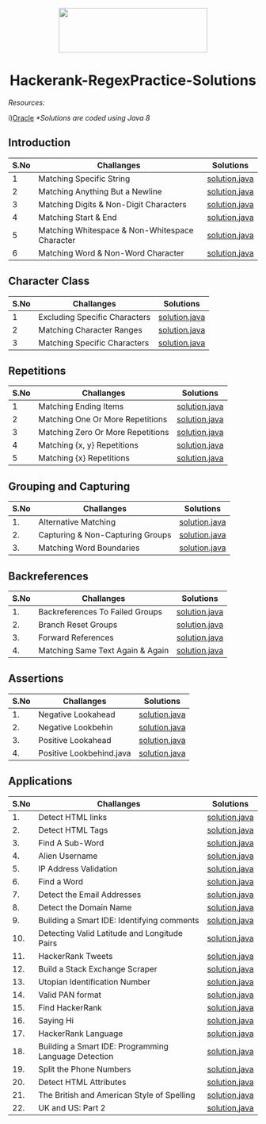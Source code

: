 [<p align="center"><img  src="https://d3keuzeb2crhkn.cloudfront.net/hackerrank/assets/styleguide/logo_wordmark-f5c5eb61ab0a154c3ed9eda24d0b9e31.svg" width="300" height="90"></p>](https://www.hackerrank.com/bishalgupta7?hr_r=1)                                                    
<h1 align="center">Hackerank-RegexPractice-Solutions</h1>

_Resources:_

i)[Oracle](https://docs.oracle.com/javase/8/docs/api/java/util/regex/Pattern.html)
_\*Solutions are coded using Java 8_

## Introduction
S.No   |  Challanges | Solutions
------ |  -----------| ---------
1 | Matching Specific String | [solution.java](https://github.com/Bishal-Gupta1/Hackerrank-RegexPractice-Solutions/blob/main/RegexPracitce_AllSolution/1_Introduction/Match%20Specific%20String.java) 
2 |Matching Anything But a Newline |[solution.java](https://github.com/Bishal-Gupta1/Hackerrank-RegexPractice-Solutions/blob/main/RegexPracitce_AllSolution/1_Introduction/Matching%20Anything%20But%20a%20Newline.java ) 
3 |Matching Digits & Non-Digit Characters |[solution.java](https://github.com/Bishal-Gupta1/Hackerrank-RegexPractice-Solutions/blob/main/RegexPracitce_AllSolution/1_Introduction/Matching%20Digits%20%26%20Non-Digit%20Characters.java )
4 |Matching Start & End |[solution.java](https://github.com/Bishal-Gupta1/Hackerrank-RegexPractice-Solutions/blob/main/RegexPracitce_AllSolution/1_Introduction/Matching%20Start%20%26%20End.java )
5 |Matching Whitespace & Non-Whitespace Character |[solution.java](https://github.com/Bishal-Gupta1/Hackerrank-RegexPractice-Solutions/blob/main/RegexPracitce_AllSolution/1_Introduction/Matching%20Whitespace%20%26%20Non-Whitespace%20Character.java )
6 |Matching Word & Non-Word Character |[solution.java](https://github.com/Bishal-Gupta1/Hackerrank-RegexPractice-Solutions/blob/main/RegexPracitce_AllSolution/1_Introduction/Matching%20Word%20%26%20Non-Word%20Character.java )

## Character Class
S.No   |  Challanges | Solutions
------ |  -----------| ---------
1 | Excluding Specific Characters | [solution.java](https://github.com/Bishal-Gupta1/Hackerrank-RegexPractice-Solutions/blob/main/RegexPracitce_AllSolution/2_Character%20Class/Excluding%20Specific%20Characters.java) 
2 |Matching Character Ranges |[solution.java](https://github.com/Bishal-Gupta1/Hackerrank-RegexPractice-Solutions/blob/main/RegexPracitce_AllSolution/2_Character%20Class/Matching%20Character%20Ranges.java ) 
3 |Matching Specific Characters |[solution.java](https://github.com/Bishal-Gupta1/Hackerrank-RegexPractice-Solutions/blob/main/RegexPracitce_AllSolution/2_Character%20Class/Matching%20Specific%20Characters.java)

## Repetitions
S.No   |  Challanges | Solutions
------ |  -----------| ---------
1 | Matching Ending Items|[solution.java](https://github.com/Bishal-Gupta1/Hackerrank-RegexPractice-Solutions/blob/main/RegexPracitce_AllSolution/3_Repetitions/Matching%20Ending%20Items.java)
2 | Matching One Or More Repetitions|[solution.java](https://github.com/Bishal-Gupta1/Hackerrank-RegexPractice-Solutions/blob/main/RegexPracitce_AllSolution/3_Repetitions/Matching%20One%20Or%20More%20Repetitions.java)
3 | Matching Zero Or More Repetitions|[solution.java](https://github.com/Bishal-Gupta1/Hackerrank-RegexPractice-Solutions/blob/main/RegexPracitce_AllSolution/3_Repetitions/Matching%20Zero%20Or%20More%20Repetitions.java)
4 | Matching {x, y} Repetitions|[solution.java](https://github.com/Bishal-Gupta1/Hackerrank-RegexPractice-Solutions/blob/main/RegexPracitce_AllSolution/3_Repetitions/Matching%20%7Bx%2C%20y%7D%20Repetitions.java)
5 | Matching {x} Repetitions|[solution.java](https://github.com/Bishal-Gupta1/Hackerrank-RegexPractice-Solutions/blob/main/RegexPracitce_AllSolution/3_Repetitions/Matching%20%7Bx%7D%20Repetitions.java)

 
## Grouping and Capturing
S.No   |  Challanges | Solutions
------ |  -----------| ---------
1.|Alternative Matching|[solution.java](https://github.com/Bishal-Gupta1/Hackerrank-RegexPractice-Solutions/blob/main/RegexPracitce_AllSolution/4_Grouping%20and%20Capturing/Alternative%20Matching.java)
2.|Capturing & Non-Capturing Groups|[solution.java](https://github.com/Bishal-Gupta1/Hackerrank-RegexPractice-Solutions/blob/main/RegexPracitce_AllSolution/4_Grouping%20and%20Capturing/Capturing%20%26%20Non-Capturing%20Groups.java)
3.|Matching Word Boundaries|[solution.java](https://github.com/Bishal-Gupta1/Hackerrank-RegexPractice-Solutions/blob/main/RegexPracitce_AllSolution/4_Grouping%20and%20Capturing/Matching%20Word%20Boundaries.java)



## Backreferences
S.No   |  Challanges | Solutions
------ |  -----------| ---------
1.|Backreferences To Failed Groups|[solution.java](https://github.com/Bishal-Gupta1/Hackerrank-RegexPractice-Solutions/blob/main/RegexPracitce_AllSolution/5_Backreferences/Backreferences%20To%20Failed%20Groups.java)
2.|Branch Reset Groups|[solution.java](https://github.com/Bishal-Gupta1/Hackerrank-RegexPractice-Solutions/blob/main/RegexPracitce_AllSolution/5_Backreferences/Branch%20Reset%20Groups.java)
3.|Forward References|[solution.java](https://github.com/Bishal-Gupta1/Hackerrank-RegexPractice-Solutions/blob/main/RegexPracitce_AllSolution/5_Backreferences/Forward%20References.java)
4.|Matching Same Text Again & Again|[solution.java](https://github.com/Bishal-Gupta1/Hackerrank-RegexPractice-Solutions/blob/main/RegexPracitce_AllSolution/5_Backreferences/Matching%20Same%20Text%20Again%20%26%20Again.java)

## Assertions
S.No   |  Challanges | Solutions
------ |  -----------| ---------
1.|Negative Lookahead|[solution.java](https://github.com/Bishal-Gupta1/Hackerrank-RegexPractice-Solutions/blob/main/RegexPracitce_AllSolution/6_Assertions/Negative%20Lookahead.java)
2.|Negative Lookbehin|[solution.java](https://github.com/Bishal-Gupta1/Hackerrank-RegexPractice-Solutions/blob/main/RegexPracitce_AllSolution/6_Assertions/Negative%20Lookbehind.java)
3.|Positive Lookahead|[solution.java](https://github.com/Bishal-Gupta1/Hackerrank-RegexPractice-Solutions/blob/main/RegexPracitce_AllSolution/6_Assertions/Positive%20Lookahead.java)
4.|Positive Lookbehind.java|[solution.java](https://github.com/Bishal-Gupta1/Hackerrank-RegexPractice-Solutions/blob/main/RegexPracitce_AllSolution/6_Assertions/Positive%20Lookbehind.java)

## Applications
S.No   |  Challanges | Solutions
------ |  -----------| ---------
1.|Detect HTML links|[solution.java](https://github.com/Bishal-Gupta1/Hackerrank-RegexPractice-Solutions/blob/main/RegexPracitce_AllSolution/7_Applications/Detect%20HTML%20links.java)
2.|Detect HTML Tags|[solution.java](https://github.com/Bishal-Gupta1/Hackerrank-RegexPractice-Solutions/blob/main/RegexPracitce_AllSolution/7_Applications/Detect%20HTML%20Tags.java)
3.|Find A Sub-Word|[solution.java](https://github.com/Bishal-Gupta1/Hackerrank-RegexPractice-Solutions/blob/main/RegexPracitce_AllSolution/7_Applications/Find%20A%20Sub-Word.java)
4.|Alien Username|[solution.java](https://github.com/Bishal-Gupta1/Hackerrank-RegexPractice-Solutions/blob/main/RegexPracitce_AllSolution/7_Applications/Alien%20Username.java)
5.|IP Address Validation|[solution.java](https://github.com/Bishal-Gupta1/Hackerrank-RegexPractice-Solutions/blob/main/RegexPracitce_AllSolution/7_Applications/IP%20Address%20Validation.java)
6.|Find a Word|[solution.java](https://github.com/Bishal-Gupta1/Hackerrank-RegexPractice-Solutions/blob/main/RegexPracitce_AllSolution/7_Applications/Find%20a%20Word.java)
7.|Detect the Email Addresses|[solution.java](https://github.com/Bishal-Gupta1/Hackerrank-RegexPractice-Solutions/blob/main/RegexPracitce_AllSolution/7_Applications/Detect%20the%20Email%20Addresses.java)
8.|Detect the Domain Name|[solution.java](https://github.com/Bishal-Gupta1/Hackerrank-RegexPractice-Solutions/blob/main/RegexPracitce_AllSolution/7_Applications/Detect%20the%20Domain%20Name.java)
9.|Building a Smart IDE: Identifying comments|[solution.java](https://github.com/Bishal-Gupta1/Hackerrank-RegexPractice-Solutions/blob/main/RegexPracitce_AllSolution/7_Applications/Building%20a%20Smart%20IDE%20Identifying%20comments.java)
10.|Detecting Valid Latitude and Longitude Pairs|[solution.java](https://github.com/Bishal-Gupta1/Hackerrank-RegexPractice-Solutions/blob/main/RegexPracitce_AllSolution/7_Applications/Detecting%20Valid%20Latitude%20and%20Longitude%20Pairs.java)
11.|HackerRank Tweets|[solution.java](https://github.com/Bishal-Gupta1/Hackerrank-RegexPractice-Solutions/blob/main/RegexPracitce_AllSolution/7_Applications/HackerRank%20Tweets.java)
12.|Build a Stack Exchange Scraper|[solution.java](https://github.com/Bishal-Gupta1/Hackerrank-RegexPractice-Solutions/blob/main/RegexPracitce_AllSolution/7_Applications/Build%20a%20Stack%20Exchange%20Scraper.java)
13.|Utopian Identification Number|[solution.java](https://github.com/Bishal-Gupta1/Hackerrank-RegexPractice-Solutions/blob/main/RegexPracitce_AllSolution/7_Applications/Utopian%20Identification%20Number.java)
14.|Valid PAN format|[solution.java](https://github.com/Bishal-Gupta1/Hackerrank-RegexPractice-Solutions/blob/main/RegexPracitce_AllSolution/7_Applications/Valid%20PAN%20format.java)
15.|Find HackerRank|[solution.java](https://github.com/Bishal-Gupta1/Hackerrank-RegexPractice-Solutions/blob/main/RegexPracitce_AllSolution/7_Applications/Find%20HackerRank.java)
16.|Saying Hi|[solution.java](https://github.com/Bishal-Gupta1/Hackerrank-RegexPractice-Solutions/blob/main/RegexPracitce_AllSolution/7_Applications/Saying%20Hi.java)
17.|HackerRank Language|[solution.java](https://github.com/Bishal-Gupta1/Hackerrank-RegexPractice-Solutions/blob/main/RegexPracitce_AllSolution/7_Applications/HackerRank%20Language.java)
18.|Building a Smart IDE: Programming Language Detection|[solution.java](https://github.com/Bishal-Gupta1/Hackerrank-RegexPractice-Solutions/blob/main/RegexPracitce_AllSolution/7_Applications/Building%20a%20Smart%20IDE%20%3B%20Programming%20Language%20Detection.java)
19.|Split the Phone Numbers|[solution.java](https://github.com/Bishal-Gupta1/Hackerrank-RegexPractice-Solutions/blob/main/RegexPracitce_AllSolution/7_Applications/Split%20the%20Phone%20Numbers.java)
20.|Detect HTML Attributes|[solution.java](https://github.com/Bishal-Gupta1/Hackerrank-RegexPractice-Solutions/blob/main/RegexPracitce_AllSolution/7_Applications/Detect%20HTML%20Attributes.java)
21.|The British and American Style of Spelling|[solution.java](https://github.com/Bishal-Gupta1/Hackerrank-RegexPractice-Solutions/blob/main/RegexPracitce_AllSolution/7_Applications/The%20British%20and%20American%20Style%20of%20Spelling.java)
22.|UK and US: Part 2|[solution.java](https://github.com/Bishal-Gupta1/Hackerrank-RegexPractice-Solutions/blob/main/RegexPracitce_AllSolution/7_Applications/UK%20and%20US%20Part%202.java)






